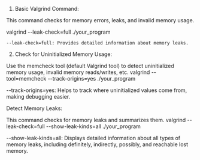 1. Basic Valgrind Command:

This command checks for memory errors, leaks, and invalid memory usage.

valgrind --leak-check=full ./your_program

    --leak-check=full: Provides detailed information about memory leaks.

2. Check for Uninitialized Memory Usage:

Use the memcheck tool (default Valgrind tool) to detect uninitialized memory usage, invalid memory reads/writes, etc.
valgrind --tool=memcheck --track-origins=yes ./your_program

--track-origins=yes: Helps to track where uninitialized values come from, making debugging easier.


Detect Memory Leaks:

This command checks for memory leaks and summarizes them.
valgrind --leak-check=full --show-leak-kinds=all ./your_program

--show-leak-kinds=all: Displays detailed information about all types of memory leaks, including definitely, indirectly, possibly, and reachable lost memory.

